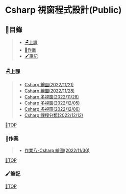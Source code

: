 # Csharp 視窗程式設計(Public)

## 📂目錄
>- [🪑上課](#上課)
>- [📙作業](#作業)
>- [🖌筆記](#筆記)

### 🪑上課
>- [Csharp 繪圖(2022/11/21)](https://github.com/XiaoYu0708/Csharp-Public/tree/Csharp-paint-1)
>- [Csharp 繪圖(2022/11/28)](https://github.com/XiaoYu0708/Csharp-Public/tree/Csharp-paint-2)
>- [Csharp 多視窗(2022/11/28)](https://github.com/XiaoYu0708/Csharp-Public/tree/Csharp-multi-window-1)
>- [Csharp 多視窗(2022/12/05)](https://github.com/XiaoYu0708/Csharp-Public/tree/Csharp-multi-window-2)
>- [Csharp 多視窗(2022/12/06)](https://github.com/XiaoYu0708/Csharp-Public/tree/Csharp-multi-window-3)
>- [Csharp 課程分類(2022/12/12)](https://github.com/XiaoYu0708/Csharp-Public/tree/Csharp-Course-1)

[📍TOP](#目錄)
### 📙作業
>- [作業八-Csharp 繪圖(2022/11/30)](https://github.com/XiaoYu0708/Csharp-Public/tree/Csharp-paint-3)

[📍TOP](#目錄)

### 🖌筆記

[📍TOP](#目錄)
